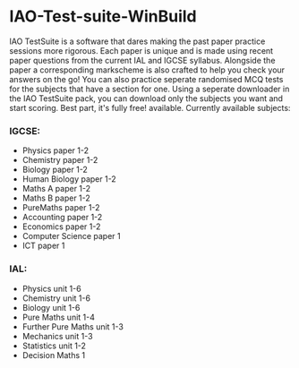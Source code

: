 # IAO-Test-suite-WinBuild
IAO TestSuite is a software that dares making the past paper practice sessions more rigorous. Each paper is unique and is made using recent paper questions from the current IAL and IGCSE syllabus. Alongside the paper a corresponding markscheme is also crafted to help you check your answers on the go! You can also practice seperate randomised MCQ tests for the subjects that have a section for one.
Using a seperate downloader in the IAO TestSuite pack, you can download only the subjects you want and start scoring.
Best part, it's fully free!
available. Currently available subjects:

### IGCSE:
* Physics paper 1-2
* Chemistry paper 1-2
* Biology paper 1-2
* Human Biology paper 1-2
* Maths A paper 1-2
* Maths B paper 1-2
* PureMaths paper 1-2
* Accounting paper 1-2
* Economics paper 1-2
* Computer Science paper 1
* ICT paper 1
### IAL:
* Physics unit 1-6
* Chemistry unit 1-6
* Biology unit 1-6
* Pure Maths unit 1-4
* Further Pure Maths unit 1-3
* Mechanics unit 1-3
* Statistics unit 1-2
* Decision Maths 1
